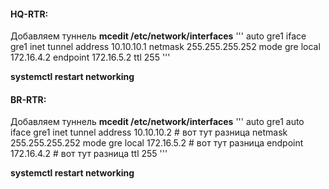 #### HQ-RTR:
Добавляем туннель
**mcedit /etc/network/interfaces**
'''
auto gre1
	iface gre1 inet tunnel
	address 10.10.10.1
	netmask 255.255.255.252
	mode gre
	local 172.16.4.2
	endpoint 172.16.5.2
	ttl 255
'''

**systemctl restart networking**

#### BR-RTR:
Добавляем туннель
**mcedit /etc/network/interfaces**
'''
auto gre1
	auto iface gre1 inet tunnel
	address 10.10.10.2 # вот тут разница
	netmask 255.255.255.252
	mode gre
	local 172.16.5.2 # вот тут разница
	endpoint 172.16.4.2 # вот тут разница
	ttl 255	
'''

**systemctl restart networking**
